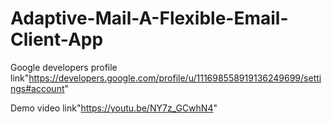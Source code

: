 # Adaptive-Mail-A-Flexible-Email-Client-App

Google developers profile link"https://developers.google.com/profile/u/111698558919136249699/settings#account"

Demo video link"https://youtu.be/NY7z_GCwhN4"
